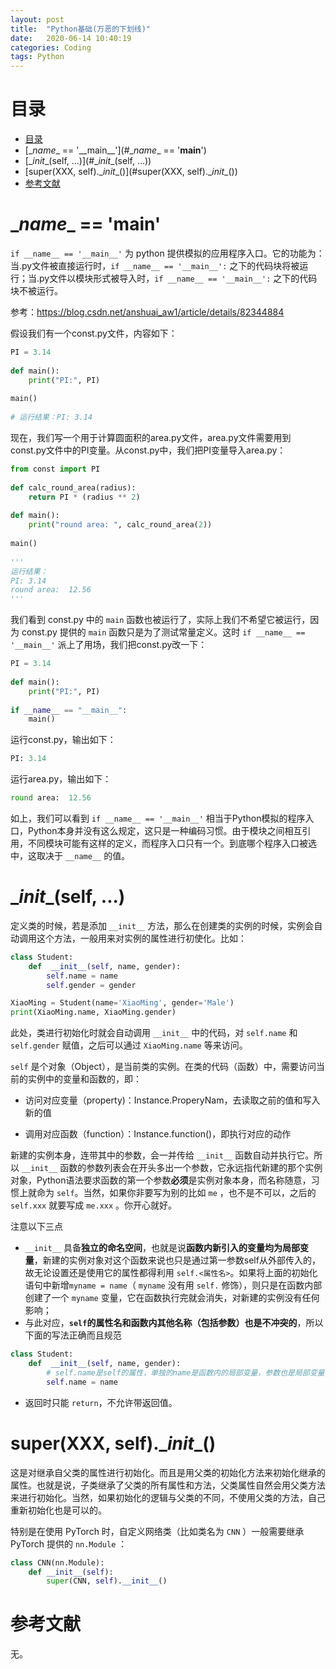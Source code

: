 ```yaml
---
layout: post
title:  "Python基础(万恶的下划线)"
date:   2020-06-14 10:40:19
categories: Coding
tags: Python
---
```


<head>
    <script src="https://cdn.mathjax.org/mathjax/latest/MathJax.js?config=TeX-AMS-MML_HTMLorMML" type="text/javascript"></script>
    <script type="text/x-mathjax-config">
        MathJax.Hub.Config({
            tex2jax: {
            skipTags: ['script', 'noscript', 'style', 'textarea', 'pre'],
            inlineMath: [['$','$']]
            }
        });
    </script>
</head>

# 目录

* [目录](#目录)
* [\__name__ == '\_\_main__'](#\__name__ == \'__main__\')
* [\__init__(self, ...)](#\__init__(self, ...))
* [super(XXX, self).\__init__()](#super(XXX, self).\__init__())
* [参考文献](#参考文献)

# \__name__ == '__main__'

`if __name__ == '__main__'` 为 python 提供模拟的应用程序入口。它的功能为：当.py文件被直接运行时，`if __name__ == '__main__':` 之下的代码块将被运行；当.py文件以模块形式被导入时，`if __name__ == '__main__':` 之下的代码块不被运行。

参考：https://blog.csdn.net/anshuai_aw1/article/details/82344884

假设我们有一个const.py文件，内容如下：

```python
PI = 3.14
 
def main():
    print("PI:", PI)
 
main()
 
# 运行结果：PI: 3.14
```

现在，我们写一个用于计算圆面积的area.py文件，area.py文件需要用到const.py文件中的PI变量。从const.py中，我们把PI变量导入area.py：

```python
from const import PI
 
def calc_round_area(radius):
    return PI * (radius ** 2)
 
def main():
    print("round area: ", calc_round_area(2))
 
main()
 
'''
运行结果：
PI: 3.14
round area:  12.56
'''
```

我们看到 const.py 中的 `main` 函数也被运行了，实际上我们不希望它被运行，因为 const.py 提供的 `main` 函数只是为了测试常量定义。这时 `if __name__ == '__main__'` 派上了用场，我们把const.py改一下：

```python
PI = 3.14
 
def main():
    print("PI:", PI)
 
if __name__ == "__main__":
    main()
```

运行const.py，输出如下：

```python
PI: 3.14
```

运行area.py，输出如下：

```python
round area:  12.56
```

如上，我们可以看到 `if __name__ == '__main__'` 相当于Python模拟的程序入口，Python本身并没有这么规定，这只是一种编码习惯。由于模块之间相互引用，不同模块可能有这样的定义，而程序入口只有一个。到底哪个程序入口被选中，这取决于 `__name__` 的值。

# \__init__(self, ...)

定义类的时候，若是添加 `__init__` 方法，那么在创建类的实例的时候，实例会自动调用这个方法，一般用来对实例的属性进行初使化。比如：

```python
class Student:
    def  __init__(self, name, gender):
        self.name = name
        self.gender = gender

XiaoMing = Student(name='XiaoMing', gender='Male')
print(XiaoMing.name, XiaoMing.gender)
```

 此处，类进行初始化时就会自动调用 `__init__` 中的代码，对 `self.name` 和 `self.gender` 赋值，之后可以通过 `XiaoMing.name` 等来访问。

`self` 是个对象（Object），是当前类的实例。在类的代码（函数）中，需要访问当前的实例中的变量和函数的，即：

- 访问对应变量（property)：Instance.ProperyNam，去读取之前的值和写入新的值

- 调用对应函数（function）：Instance.function()，即执行对应的动作

新建的实例本身，连带其中的参数，会一并传给 `__init__` 函数自动并执行它。所以 `__init__` 函数的参数列表会在开头多出一个参数，它永远指代新建的那个实例对象，Python语法要求函数的第一个参数**必须**是实例对象本身，而名称随意，习惯上就命为 `self`。当然，如果你非要写为别的比如 `me` ，也不是不可以，之后的 `self.xxx` 就要写成 `me.xxx` 。你开心就好。

注意以下三点

- `__init__` 具备**独立的命名空间**，也就是说**函数内新引入的变量均为局部变量**，新建的实例对象对这个函数来说也只是通过第一参数self从外部传入的，故无论设置还是使用它的属性都得利用 `self.<属性名>`。如果将上面的初始化语句中新增`myname = name`（ `myname` 没有用 `self.` 修饰），则只是在函数内部创建了一个 `myname` 变量，它在函数执行完就会消失，对新建的实例没有任何影响；
- 与此对应，**`self`的属性名和函数内其他名称（包括参数）也是不冲突的**，所以下面的写法正确而且规范

```python
class Student:
    def  __init__(self, name, gender):
        # self.name是self的属性，单独的name是函数内的局部变量，参数也是局部变量
        self.name = name
```

- 返回时只能 `return`，不允许带返回值。

# super(XXX, self).\__init__()

这是对继承自父类的属性进行初始化。而且是用父类的初始化方法来初始化继承的属性。也就是说，子类继承了父类的所有属性和方法，父类属性自然会用父类方法来进行初始化。当然，如果初始化的逻辑与父类的不同，不使用父类的方法，自己重新初始化也是可以的。

特别是在使用 PyTorch 时，自定义网络类（比如类名为 `CNN` ）一般需要继承 PyTorch 提供的 `nn.Module` ：

```python
class CNN(nn.Module):
    def __init__(self):
        super(CNN, self).__init__()
```



# 参考文献

无。